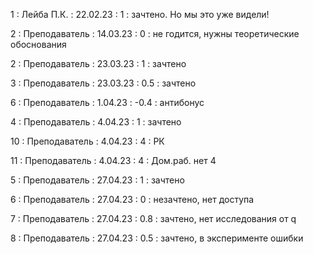 1 : Лейба П.К. : 22.02.23 : 1 : зачтено. Но мы это уже видели!

2 : Преподаватель : 14.03.23 : 0 : не годится, нужны теоретические обоснования

2 : Преподаватель : 23.03.23 : 1 : зачтено

3 : Преподаватель : 23.03.23 : 0.5 : зачтено

6 : Преподаватель : 1.04.23 : -0.4 : антибонус

4 : Преподаватель : 4.04.23 : 1 : зачтено

10 : Преподаватель : 4.04.23 : 4 : РК

11 : Преподаватель : 4.04.23 : 4 : Дом.раб. нет 4

5 : Преподаватель : 27.04.23 : 1 : зачтено

6 : Преподаватель : 27.04.23 : 0 : незачтено, нет доступа

7 : Преподаватель : 27.04.23 : 0.8 : зачтено, нет исследования от q

8 : Преподаватель : 27.04.23 : 0.5 : зачтено, в эксперименте ошибки
